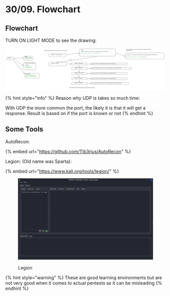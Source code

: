 # 30/09. Flowchart

## Flowchart

TURN ON LIGHT MODE to see the drawing:

<img src="../../.gitbook/assets/file.excalidraw (3).svg" alt="Infrastructure Test Flowchart" class="gitbook-drawing">

{% hint style="info" %}
Reason why UDP is takes so much time:

With UDP the more common the port, the likely it is that it will get a response. Result is based on if the port is known or not
{% endhint %}

## Some Tools

AutoRecon:

{% embed url="https://github.com/Tib3rius/AutoRecon" %}

Legion: (Old name was Sparta):

{% embed url="https://www.kali.org/tools/legion/" %}

<figure><img src="../../.gitbook/assets/image (2) (1) (1).png" alt=""><figcaption><p>Legion</p></figcaption></figure>

{% hint style="warning" %}
These are good learning environments but are not very good when it comes to actual pentests as it can be misleading
{% endhint %}
